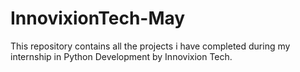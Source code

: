 # InnovixionTech-May
This repository contains all the projects i have completed during my internship in Python Development by Innovixion Tech.
